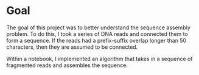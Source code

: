 # Goal

The goal of this project was to better understand the sequence assembly problem. To do this, I took a series of DNA reads and connected them to form a sequence. If the reads had a prefix-suffix overlap longer than 50 characters, then they are assumed to be connected. 

Within a notebook, I implemented an algorithm that takes in a sequence of fragmented reads and assembles the sequence. 
